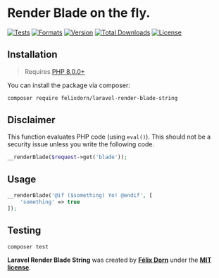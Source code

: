 # Render Blade on the fly.

[![Tests](https://github.com/felixdorn/laravel-render-blade-string/actions/workflows/tests.yml/badge.svg?branch=master)](https://github.com/felixdorn/laravel-render-blade-string/actions/workflows/tests.yml)
[![Formats](https://github.com/felixdorn/laravel-render-blade-string/actions/workflows/formats.yml/badge.svg?branch=master)](https://github.com/felixdorn/laravel-render-blade-string/actions/workflows/formats.yml)
[![Version](https://poser.pugx.org/felixdorn/laravel-render-blade-string/version)](//packagist.org/packages/felixdorn/laravel-render-blade-string)
[![Total Downloads](https://poser.pugx.org/felixdorn/laravel-render-blade-string/downloads)](//packagist.org/packages/felixdorn/laravel-render-blade-string)
[![License](https://poser.pugx.org/felixdorn/laravel-render-blade-string/license)](//packagist.org/packages/felixdorn/laravel-render-blade-string)

## Installation

> Requires [PHP 8.0.0+](https://php.net/releases)

You can install the package via composer:

```bash
composer require felixdorn/laravel-render-blade-string
```

## Disclaimer

This function evaluates PHP code (using `eval()`). This should not be a security issue unless you write the following
code.

```php
__renderBlade($request->get('blade'));
```

## Usage

```php
__renderBlade('@if ($something) Yo! @endif', [
    'something' => true
]);
```

## Testing

```bash
composer test
```

**Laravel Render Blade String** was created by **[Félix Dorn](https://twitter.com/afelixdorn)** under
the **[MIT license](https://opensource.org/licenses/MIT)**.
